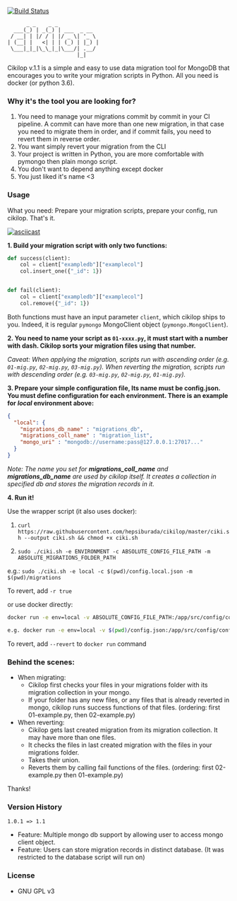 [![Build Status](https://api.travis-ci.com/hepsiburada/cikilop.svg?branch=master)](https://travis-ci.com/hepsiburada/cikilop)

```
      _ _    _ _             
  ___(_) | _(_) | ___  _ __  
 / __| | |/ / | |/ _ \| '_ \ 
| (__| |   <| | | (_) | |_) |
 \___|_|_|\_\_|_|\___/| .__/ 
                      |_|    
```
Cikilop v.1.1 is a simple and easy to use data migration tool for MongoDB that encourages you to write your migration scripts in Python.
All you need is docker (or python 3.6).

### Why it's the tool you are looking for?
1. You need to manage your migrations commit by commit in your CI pipeline. A commit can have more than one new migration, in that case you need to migrate them in order, and if commit fails, you need to revert them in reverse order.
2. You want simply revert your migration from the CLI
3. Your project is written in Python, you are more comfortable with pymongo then plain mongo script.
4. You don't want to depend anything except docker
5. You just liked it's name <3

### Usage

What you need: Prepare your migration scripts, prepare your config, run cikilop. That's it.

[![asciicast](https://asciinema.org/a/wU68w7hAWfl44YbYcTj6rL8P7.png)](https://asciinema.org/a/wU68w7hAWfl44YbYcTj6rL8P7)

__1. Build your migration script with only two functions:__

```py
def success(client):
    col = client["exampledb"]["examplecol"]
    col.insert_one({"_id": 1})


def fail(client):
    col = client["exampledb"]["examplecol"]
    col.remove({"_id": 1})
```
Both functions must have an input parameter `client`, which cikilop ships to you. Indeed, it is regular `pymongo` MongoClient object (`pymongo.MongoClient`).

__2. You need to name your script as `01-xxxx.py`, it must start with a number with dash. Cikilop sorts your migration files using that number.__

_Caveat: When applying the migration, scripts run with ascending order (e.g. `01-mig.py`, `02-mig.py`, `03-mig.py`).
 When reverting the migration, scripts run with descending order (e.g. `03-mig.py`, `02-mig.py`, `01-mig.py`)._

__3. Prepare your simple configuration file, Its name must be config.json. You must define configuration for each environment. 
There is an example for *local* environment above:__

```json
{
  "local": {
    "migrations_db_name" : "migrations_db",
    "migrations_coll_name" : "migration_list",
    "mongo_uri" : "mongodb://username:pass@127.0.0.1:27017..."
  }
}
```

_Note: The name you set for __migrations_coll_name__ and __migrations_db_name__ are used by cikilop itself. It creates a collection in specified db and stores the migration records in it._

__4. Run it!__

Use the wrapper script (it also uses docker):

1. `curl https://raw.githubusercontent.com/hepsiburada/cikilop/master/ciki.sh --output ciki.sh && chmod +x ciki.sh`

2. `sudo ./ciki.sh -e ENVIRONMENT -c ABSOLUTE_CONFIG_FILE_PATH -m ABSOLUTE_MIGRATIONS_FOLDER_PATH`

e.g.: `sudo ./ciki.sh -e local -c $(pwd)/config.local.json -m $(pwd)/migrations`

To revert, add `-r true`

or use docker directly:

```bash
docker run -e env=local -v ABSOLUTE_CONFIG_FILE_PATH:/app/src/config/config.json -v ABSOLUTE_MIGRATIONS_FOLDER_PATH:/app/src/migrations hepsiburada/cikilop:latest

e.g. docker run -e env=local -v $(pwd)/config.json:/app/src/config/config.json -v $(pwd)/migrations:/app/src/migrations hepsiburada/cikilop:latest
```

To revert, add `--revert` to `docker run` command

### Behind the scenes:

* When migrating:
    * Cikilop first checks your files in your migrations folder with its migration collection in your mongo.
    * If your folder has any new files, or any files that is already reverted in mongo, cikilop runs success functions of that files. (ordering: first 01-example.py, then 02-example.py)
* When reverting:
    * Cikilop gets last created migration from its migration collection. It may have more than one files.
    * It checks the files in last created migration with the files in your migrations folder.
    * Takes their union.
    * Reverts them by calling fail functions of the files. (ordering: first 02-example.py then 01-example.py)

Thanks!

### Version History

`1.0.1 => 1.1`

* Feature: Multiple mongo db support by allowing user to access mongo client object.
* Feature: Users can store migration records in distinct database. (It was restricted to the database script will run on)

### License

* GNU GPL v3
